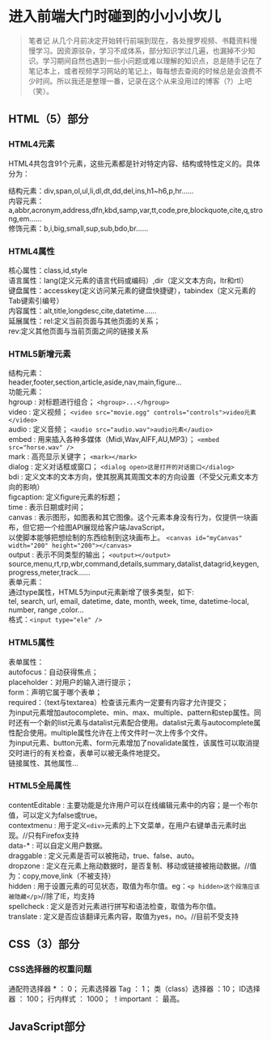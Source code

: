 # 进入前端大门时碰到的小小小坎儿

   > 笔者记  从几个月前决定开始转行前端到现在，各处搜罗视频、书籍资料慢慢学习。因资源驳杂，学习不成体系，部分知识学过几遍，也漏掉不少知识。学习期间自然也遇到一些小问题或难以理解的知识点，总是随手记在了笔记本上，或者视频学习网站的笔记上，每每想去查阅的时候总是会浪费不少时间。所以我还是整理一番，记录在这个从来没用过的博客（?）上吧（笑）。

## HTML（5）部分

### HTML4元素

   HTML4共包含91个元素，这些元素都是针对特定内容、结构或特性定义的。具体分为：
    
  结构元素：div,span,ol,ul,li,dl,dt,dd,del,ins,h1~h6,p,hr......  
  内容元素：a,abbr,acronym,address,dfn,kbd,samp,var,tt,code,pre,blockquote,cite,q,strong,em......  
  修饰元素：b,i,big,small,sup,sub,bdo,br......

### HTML4属性

  核心属性：class,id,style  
  语言属性：lang(定义元素的语言代码或编码）,dir（定义文本方向，ltr和rtl）  
  键盘属性：accesskey(定义访问某元素的键盘快捷键），tabindex（定义元素的Tab键索引编号）  
  内容属性：alt,title,longdesc,cite,datetime......  
  延展属性：rel:定义当前页面与其他页面的关系；  
           rev:定义其他页面与当前页面之间的链接关系
         
### HTML5新增元素

  结构元素：  
  header,footer,section,article,aside,nav,main,figure...  
  功能元素：  
        hgroup  : 对标题进行组合；  `<hgroup>...</hgroup>`  
        video   : 定义视频；  `<video src="movie.ogg" controls="controls">video元素</video>`  
        audio   : 定义音频；  `<audio src="audio.wav">audio元素</audio>`  
        embed   : 用来插入各种多媒体（Midi,Wav,AIFF,AU,MP3）；  `<embed src="horse.wav" />`  
        mark    : 高亮显示关键字；  `<mark></mark>`  
        dialog  : 定义对话框或窗口；  `<dialog open>这是打开的对话窗口</dialog>`  
        bdi     : 定义文本的文本方向，使其脱离其周围文本的方向设置（不受父元素文本方向的影响）  
        figcaption: 定义figure元素的标题；  
        time    : 表示日期或时间；  
        canvas  : 表示图形，如图表和其它图像。这个元素本身没有行为，仅提供一块画布，但它把一个绘图API展现给客户端JavaScript，  
                以使脚本能够把想绘制的东西绘制到这块画布上。  `<canvas id="myCanvas" width="200" height="200"></canvas>`  
        output  : 表示不同类型的输出；  `<output></output>`  
        source,menu,rt,rp,wbr,command,details,summary,datalist,datagrid,keygen,progress,meter,track......  
  表单元素：  
         通过type属性，HTML5为input元素新增了很多类型，如下:  
        tel, search, url, email, datetime, date, month, week, time, datetime-local, number, range ,color...  
        格式：`<input type="ele" />`  

### HTML5属性
  表单属性：  
        autofocus：自动获得焦点；  
        placeholder：对用户的输入进行提示；  
        form：声明它属于哪个表单；  
        required：（text与textarea）检查该元素内一定要有内容才允许提交；  
        为input元素增加autocomplete、min、max、multiple、pattern和step属性。同时还有一个新的list元素与datalist元素配合使用。datalist元素与autocomplete属性配合使用。multiple属性允许在上传文件时一次上传多个文件。  
        为input元素、button元素、form元素增加了novalidate属性，该属性可以取消提交时进行的有关检查，表单可以被无条件地提交。  
  链接属性、其他属性...  
  
### HTML5全局属性

contentEditable : 主要功能是允许用户可以在线编辑元素中的内容；是一个布尔值，可以定义为false或true。  
contextmenu : 用于定义`<div>`元素的上下文菜单，在用户右键单击元素时出现。//只有Firefox支持  
data-* : 可以自定义用户数据。  
draggable : 定义元素是否可以被拖动，true、false、auto。  
dropzone : 定义在元素上拖动数据时，是否复制、移动或链接被拖动数据。//值为：copy,move,link（不被支持）  
hidden : 用于设置元素的可见状态，取值为布尔值。eg：`<p hidden>这个段落应该被隐藏</p>`//除了IE，均支持  
spellcheck : 定义是否对元素进行拼写和语法检查，取值为布尔值。  
translate : 定义是否应该翻译元素内容，取值为yes，no。//目前不受支持  


## CSS（3）部分

### CSS选择器的权重问题
通配符选择器 * ： 0；
元素选择器 Tag ： 1；
类（class）选择器 ：10；
ID选择器 ： 100；
行内样式 ： 1000；
！important ： 最高。


## JavaScript部分
